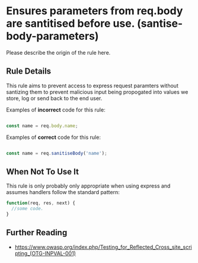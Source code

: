 # Ensures parameters from req.body are santitised before use. (santise-body-parameters)

Please describe the origin of the rule here.


## Rule Details

This rule aims to prevent access to express request paramters without
santizing them to prevent malicious input being propogated into values
we store, log or send back to the end user.

Examples of **incorrect** code for this rule:

```js

const name = req.body.name;

```

Examples of **correct** code for this rule:

```js

const name = req.sanitiseBody('name');

```

## When Not To Use It

This rule is only probably only appropriate when using express and
assumes handlers follow the standard pattern:

```js
function(req, res, next) {
  //some code.
}
```

## Further Reading

- https://www.owasp.org/index.php/Testing_for_Reflected_Cross_site_scripting_(OTG-INPVAL-001)

